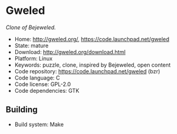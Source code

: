 # Gweled

_Clone of Bejeweled._

- Home: http://gweled.org/, https://code.launchpad.net/gweled
- State: mature
- Download: http://gweled.org/download.html
- Platform: Linux
- Keywords: puzzle, clone, inspired by Bejeweled, open content
- Code repository: https://code.launchpad.net/gweled (bzr)
- Code language: C
- Code license: GPL-2.0
- Code dependencies: GTK

## Building

- Build system: Make

